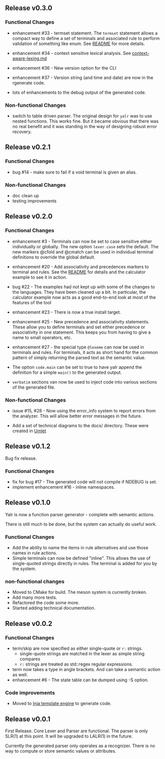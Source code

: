 ## Release v0.3.0

### Functional Changes

- enhancement #33  - termset statement.
    The `termset` statement allows a compact way to define a set of terminals
    and associated rule to perform validation of something like enum. See
    [README](README.md) for more details.

- enhancement #34 - context sensitive lexical analysis. See
    [context-aware-lexing.md](docs/context-aware-lexing.md)

- enhancement #36 - New version option for the CLI

- enhancement #37 - Version string (and time and date) are now in the rgenerate
    code.

- lots of enhancements to the debug output of the generated code.

### Non-functional Changes

- switch to table driven parser. The original design for `yalr` was to use
    nested functions. This works fine. But it became obvious that there was no
    real benefit and it was standing in the way of designing robust error
    recovery.

## Release v0.2.1

### Functional Changes

- bug #14 - make sure to fail if a void terminal is given an alias.

### Non-functional Changes

- doc clean up
- testing improvements

## Release v0.2.0

### Functional Changes

- enhancement #3 - Terminals can now be set to case sensitive either
  individually or globally. The new option `lexer.case` sets the default. The
  new markers @cfold and @cmatch can be used in individual terminal definitions
  to override the global default.

- enhancement #20 - Add associativity and precedences markers to terminal and
  rules. See the [README](Readme.md) for details and the calculator example to
  see it in action.

- bug #22 - The examples had not kept up with some of the changes to the
  languages. They have been cleaned up a bit. In particular, the calculator
  example now acts as a good end-to-end look at most of the features of the tool

- enhancement #23 - There is now a true install target.

- enhancement #25 - New precedence and associativity statements. These allow
  you to define terminals and set either precedence or associativity in one
  statement. This keeps you from having to give a name to small operators, etc.

- enhancement #27 - the special type `@lexeme` can now be used in terminals
  and rules. For terminals, it acts as short hand for the common pattern of
  simply returning the parsed text as the semantic value.

- The option `code.main` can be set to true to have yalr append the definition
  for a simple `main()` to the generated output.

- `verbatim` sections van now be used to inject code into various sections of
  the generated file.

### Non-functional Changes

- issue #15, #28 - Now using the error_info system to report errors from the
  analyzer. This will allow better error messages in the future.

- Add a set of technical diagrams to the docs/ directory. These were created in
  [Umlet](http://www.umlet.com)

## Release v0.1.2

Bug fix release.

### Functional Changes

- fix for bug #17 - The generated code will not compile if NDEBUG is set.
- implement enhancement #16 - inline namespaces.

## Release v0.1.0

Yalr is now a function parser generator - complete with semantic actions.

There is still much to be done, but the system can actually do useful work.

### Functional Changes
- Add the ability to name the items in rule alternatives and use those names in rule actions.
- Simple terminals can now be defined "inline". This allows the use of
  single-quoted strings directly in rules. The terminal is added for you by the
  system.

### non-functional changes
- Moved to CMake for build. The meson system is currently broken.
- Add many more tests.
- Refactored the code some more.
- Started adding technical documentation.

## Release v0.0.2

### Functional Changes
- term/skip are now specified as either single-quote or `r:` strings.
    - single-quote strings are matched in the lexer as simple string compares
    - `r:` strings are treated as std::regex regular expressions.
- term now takes a type in angle brackets. And can take a semantic action as
  well.
- enhancement #6 - The state table can be dumped using -S option.

### Code improvements
- Moved to [Inja template engine](https://github.com/pantor/inja) to generate
  code.

## Release v0.0.1

First Release. Core Lexer and Parser are functional. The parser is only SLR(1)
at this point. It will be upgraded to LALR(1) in the future.

Currently the generated parser only operates as a recognizer. There is no way
to compute or store semantic values or attributes.
